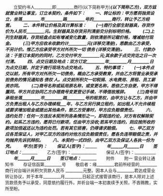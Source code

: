 
 　　立契约书人_________即_________商行(以下简称甲方)_________(以下简称乙方)，双方兹就营业转让事宜，订立本契约，条件如下：
 　　一、转让标的：甲方愿将独资设立，坐落_________市_________路_________号的_________商行，转让予乙方经营。
 　　二、本件转让价格及其计算标准：
 　　(一)_________商行全部生财器具，存货作价为人民币_________元。生财器具及存货另列清册交分别标明价格。
 　　(二)上列生财器具，存货经盘点如有增减变化数量，则依清册所记载价格，增减给付现金。
 　　(三)甲方应收未收款约计_________元(详移交清册)，悉数由乙方承受，不另计价。惟乙方应承受甲方对外所欠一切
债务
(详移交清册)。
 　　三、付款办法：于签订本契约的同时，乙方交付甲方_________元;其余款于点交完讫之日一次付清。
 　　四、点交日期及地点：双方订定_________年_________月_________日为点交日期，并定于商行现场为点交地点。
 　　五、特约事项：
 　　(一)本件点交以前，所有甲方对外所欠一切债务，概由乙方承受教育，并由乙方将营业承受承担债务的情况通知各
债权
人。点交前所积欠一切税捐、水电费用、房租、员工薪资亦同。
 　　(二)商号名称或延用原名称，或变更名称，悉依乙方自便，甲方不得置同。甲方并应协同乙方办理商号变更登记手续，不得借故推辞。
 　　(三)商号现承租坐落_________市_________路_________号的租赁权，由甲方让与乙方，并由甲方负责出租人与乙方办理续租___年，与乙方另行换立租约，如出租人不允许续租或要求增加租金或提出其他条件，致乙方受害时，甲方应负赔偿责任。
 　　六、违约处罚：任何一方违反本契所列各条情形之一，即视违约论，对方有权解除契约。如系乙方违约，愿将已付款项，任由甲方没收;若系甲方违约，则应按所收的款项加倍返还以为违约处罚。若有其它损害，仍得请求赔偿。
 　　七、甲乙双方应各觅保证人，对甲乙双方的违约对他方应负赔偿责任，愿各负连带赔偿之责，并均抛弃先诉抗辩权。
 　　八、本契约一式四份，由甲乙双方及保证人各执一份为凭。
 　　甲方(签字)：_____________
 　　保证人(签字)：___________
 　　_________年______月______日
 　　签订地点：_________________
 　　乙方(签字)：_____________
 　　保证人(签字)：___________
 　　_________年______月______日
 　　签订地点：_________________
 　　附件
 　　附一 营业转让通知书
 　　存证信函第_________号
 　　敬启者：缘_________君前所经营的_________商行对台端计尚积欠货款人民币 _________元整。因本人业与_________君达成营业转让协议，并于本年_________月_________日起正式接管该商行，是本人除对上述货款债务予以承受，同意依约履行外，并祈台端一本初衷续予关照，不吝赐教，实所至盼。
 
 

 
 
 
 
 
  


  
 

  


  


  
 
 
 
 

